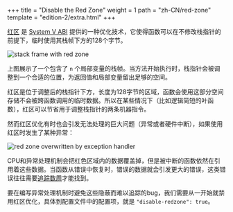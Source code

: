 +++
title = "Disable the Red Zone"
weight = 1
path = "zh-CN/red-zone"
template = "edition-2/extra.html"
+++

[红区][red zone] 是 [System V ABI] 提供的一种优化技术，它使得函数可以在不修改栈指针的前提下，临时使用其栈帧下方的128个字节。

[red zone]: https://eli.thegreenplace.net/2011/09/06/stack-frame-layout-on-x86-64#the-red-zone
[System V ABI]: https://wiki.osdev.org/System_V_ABI

<!-- more -->

![stack frame with red zone](red-zone.svg)

上图展示了一个包含了 `n` 个局部变量的栈帧。当方法开始执行时，栈指针会被调整到一个合适的位置，为返回值和局部变量留出足够的空间。

红区是位于调整后的栈指针下方，长度为128字节的区域，函数会使用这部分空间存储不会被跨函数调用的临时数据。所以在某些情况下（比如逻辑简短的叶函数），红区可以节省用于调整栈指针的两条机器指令。

然而红区优化有时也会引发无法处理的巨大问题（异常或者硬件中断），如果使用红区时发生了某种异常：

![red zone overwritten by exception handler](red-zone-overwrite.svg)

CPU和异常处理机制会把红色区域内的数据覆盖掉，但是被中断的函数依然在引用着这些数据。当函数从错误中恢复时，错误的数据就会引发更大的错误，这类错误往往需要[追踪数周][take weeks to debug]才能找到。

[take weeks to debug]: https://forum.osdev.org/viewtopic.php?t=21720

要在编写异常处理机制时避免这些隐蔽而难以追踪的bug，我们需要从一开始就禁用红区优化，具体到配置文件中的配置项，就是 `"disable-redzone": true`。
